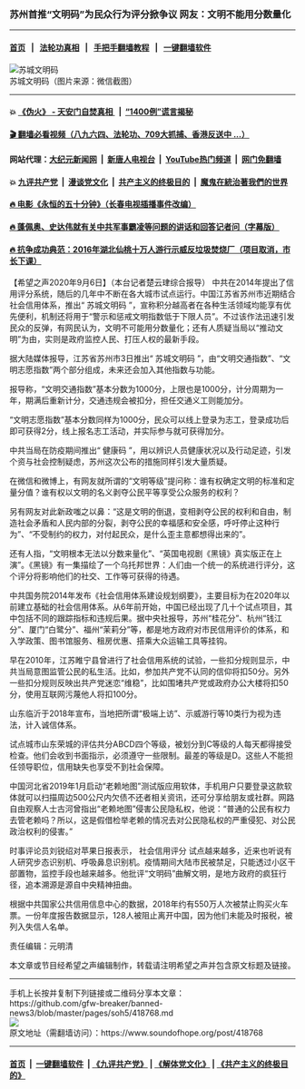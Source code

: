 ### 苏州首推“文明码”为民众行为评分掀争议 网友：文明不能用分数量化
------------------------

#### [首页](https://github.com/gfw-breaker/banned-news3/blob/master/README.md) &nbsp;&nbsp;|&nbsp;&nbsp; [法轮功真相](https://github.com/begood0513/basic/blob/master/README.md)  &nbsp;&nbsp;|&nbsp;&nbsp; [手把手翻墙教程](https://github.com/gfw-breaker/guides/wiki)  &nbsp;&nbsp;|&nbsp;&nbsp; [一键翻墙软件](https://github.com/gfw-breaker/nogfw/blob/master/README.md)  



<div><img alt="苏城文明码" src="https://img.soundofhope.org/2020-09/1599385448931.png"/>
<br/><figcaption class="caption">
 苏城文明码（图片来源：微信截图）
</figcaption></div><hr/>

#### 💥 [《伪火》 - 天安门自焚真相 ](http://141.164.51.119:10000/videos/blog/weihuo.html)&nbsp; |&nbsp; [“1400例”谎言揭秘  ](http://141.164.51.119:10000/videos/blog/jiexi1400.html)

#### [ 🎬  翻墙必看视频（八九六四、法轮功、709大抓捕、香港反送中 ...）](https://github.com/gfw-breaker/links/blob/master/banned.md)

#### 网站代理：[大纪元新闻网](http://167.172.10.89:10080/gb/) &nbsp;|&nbsp; [新唐人电视台](http://167.172.10.89:8808/gb/)  &nbsp;|&nbsp; [YouTube热门频道](http://158.247.203.241/youtube.html) &nbsp;|&nbsp; [网门免翻墙](http://158.247.203.241:11000/show.aspx?name=ogHome)

#### 💥 [九评共产党](http://141.164.51.119:10000/videos/res/jiuping/)&nbsp; |&nbsp; [漫谈党文化](http://141.164.51.119:10000/videos/res/mtdwh/)&nbsp; |&nbsp; [共产主义的终极目的](http://141.164.51.119:10000/videos/res/zjmd/)&nbsp; |&nbsp; [魔鬼在統治著我們的世界](http://141.164.51.119:10000/videos/res/TheSpecter/)  

#### [ 🔥  电影《永恒的五十分钟》（长春电视插播事件改编）](http://141.164.51.119:10000/videos/news/ComingForYou-2.html)

#### [ 🔥  蓬佩奥、史达伟就有关中共军事霸凌等问题的讲话和回答记者问（字幕版）](http://141.164.51.119:10000/videos/news/pompeo7.html)

#### [ 🔥  抗争成功典范：2016年湖北仙桃十万人游行示威反垃圾焚烧厂（项目取消，市长下课）](http://141.164.51.119:10000/videos/news/xiantao.html)

<div><div class="Content__Wrapper sc-1bvya0-0 grZQxZ">
 <p class="meta-top">
  <span class="meta">
   【希望之声2020年9月6日】（本台记者楚云珒综合报导）
  </span>
  中共在2014年提出了信用评分系统，随后的几年中不断在各大城市试点运行。中国江苏省苏州市近期结合社会信用体系，推出“
  <ok href="/term/369040">
   苏城文明码
  </ok>
  ”，宣称积分越高者在各种生活领域均能享有优先便利，机制还将用于“警示和惩戒文明指数低于下限人员”。不过该作法迅速引发民众的反弹，有网民认为，文明不可能用分数量化；还有人质疑当局以“推动文明”为由，实则是政府监控人民、打压人权的最新手段。
 </p>
 <p>
  据大陆媒体报导，江苏省苏州市3日推出“
  <ok href="/term/369040">
   苏城文明码
  </ok>
  ”，由“文明交通指数”、“文明志愿指数”两个部分组成，未来还会加入其他指数与功能。
 </p>
 <div class="AD_Embed__Wrap-sc-1xslmin-0 igMuqX module desktop">
  <div>
  </div>
 </div>
 <p>
  报导称，“文明交通指数”基本分数为1000分，上限也是1000分，计分周期为一年，期满后重新计分，交通违规会被扣分，担任交通义工则能加分。
 </p>
 <p>
  “文明志愿指数”基本分数同样为1000分，民众可以线上登录为志工，登录成功后即可获得2分，线上报名志工活动，并实际参与就可获得加分。
 </p>
 <p>
  中共当局在防疫期间推出“
  <ok href="/term/240679">
   健康码
  </ok>
  ”，用以辨识人员健康状况以及行动足迹，引发个资与社会控制疑虑，苏州这次公布的措施同样引发大量质疑。
 </p>
 <p>
  在微信和微博上，有网友就所谓的“文明等级”提问称：谁有权确定文明的标准和定量分值？谁有权以文明的名义剥夺公民平等享受公众服务的权利？
 </p>
 <p>
  另有网友对此新政嗤之以鼻：“这是文明的倒退，变相剥夺公民的权利和自由，制造社会矛盾和人民内部的分裂，剥夺公民的幸福感和安全感，呼吁停止这种行为”、“不受制约的权力，对付起民众，是什么歪主意都想得出来的”。
 </p>
 <p>
  还有人指，“文明根本无法以分数来量化”、“英国电视剧《黑镜》真实版正在上演”。《黑镜》有一集描绘了一个乌托邦世界：人们由一个统一的系统进行评分，这个评分将影响他们的社交、工作等可获得的待遇。
 </p>
 <p>
  中共国务院2014年发布《社会信用体系建设规划纲要》，主要目标为在2020年以前建立基础的社会信用体系。从6年前开始，中国已经出现了几十个试点项目，其中包括不同的跟踪指标和违规后果。据中央社报导，苏州“桂花分”、杭州“钱江分”、厦门“白鹭分”、福州“茉莉分”等，都是地方政府对市民信用评价的体系，和入学政策、图书馆服务、租房优惠、搭乘大众运输工具等挂钩。
 </p>
 <p>
  早在2010年，江苏睢宁县曾进行了社会信用系统的试验，一些扣分规则显示，中共当局意图监管公民的私生活。比如，参加共产党不认同的信仰将扣50分。另外一些扣分规则反映出共产党迷恋“维稳”，比如围堵共产党或政府办公大楼将扣50分，使用互联网污蔑他人将扣100分。
 </p>
 <p>
  山东临沂于2018年宣布，当地把所谓“极端上访”、示威游行等10类行为视为违法，计入诚信体系。
 </p>
 <p>
  试点城市山东荣城的评估共分ABCD四个等级，被划分到C等级的人每天都得接受检查。他们会收到书面指示，必须遵守一些限制。最差的等级是D。这些人不能担任领导职位，信用缺失也享受不到社会保障。
 </p>
 <p>
  中国河北省2019年1月启动“老赖地图”测试版应用软体，手机用户只要登录这款软体就可以扫描周边500公尺内欠债不还者相关资讯，还可分享给朋友或社群。网路自由观察人士古河曾指出“老赖地图”侵害公民隐私权，他说：“普通的公民有权力去管老赖吗？所以，这是假借检举老赖的情况去对公民隐私权的严重侵犯、对公民政治权利的侵害。”
 </p>
 <div class="AD_Embed__Wrap-sc-1xslmin-0 igMuqX module desktop">
  <div>
  </div>
 </div>
 <p>
  时事评论员刘锐绍对苹果日报表示，
  <ok href="/term/111668">
   社会信用评分
  </ok>
  试点越来越多，近来也听说有人研究步态识别机、呼吸鼻息识别机。疫情期间大陆市民被禁足，只能透过小区干部置物，监控手段也越来越多。他批评“文明码”曲解文明，是地方政府的疯狂行径，追本溯源是源自中央精神扭曲。
 </p>
 <p>
  根据中共国家公共信用信息中心的数据，2018年约有550万人次被禁止购买火车票。一份年度报告数据显示，128人被阻止离开中国，因为他们未能及时报税，被列入失信人名单。
 </p>
 <p class="meta-btm">
  责任编辑：元明清
 </p>
 <p class="meta-btm">
  本文章或节目经希望之声编辑制作，转载请注明希望之声并包含原文标题及链接。
 </p>
</div>
</div>
<hr/>
手机上长按并复制下列链接或二维码分享本文章：<br/>
https://github.com/gfw-breaker/banned-news3/blob/master/pages/soh5/418768.md <br/>
<a href='https://github.com/gfw-breaker/banned-news3/blob/master/pages/soh5/418768.md'><img src='https://github.com/gfw-breaker/banned-news3/blob/master/pages/soh5/418768.md.png'/></a> <br/>
原文地址（需翻墙访问）：https://www.soundofhope.org/post/418768


------------------------
#### [首页](https://github.com/gfw-breaker/banned-news3/blob/master/README.md) &nbsp;|&nbsp; [一键翻墙软件](https://github.com/gfw-breaker/nogfw/blob/master/README.md) &nbsp;| [《九评共产党》](https://github.com/gfw-breaker/9ping.md/blob/master/README.md#九评之一评共产党是什么) | [《解体党文化》](https://github.com/gfw-breaker/jtdwh.md/blob/master/README.md) | [《共产主义的终极目的》](https://github.com/gfw-breaker/gczydzjmd.md/blob/master/README.md)


<img src='http://gfw-breaker.win/banned-news3/pages/soh5/418768.md' width='0px' height='0px'/>